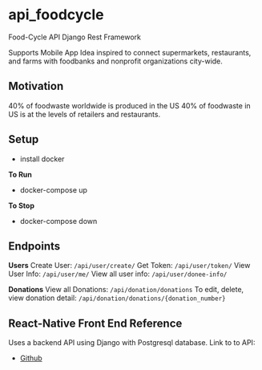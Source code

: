 # api_foodcycle
Food-Cycle API Django Rest Framework

Supports Mobile App Idea inspired to connect supermarkets, restaurants, and farms with foodbanks and nonprofit organizations city-wide.

## Motivation 
40% of foodwaste worldwide is produced in the US
40% of foodwaste in US is at the levels of retailers and restaurants. 

## Setup 
- install docker

**To Run**
- docker-compose up 

**To Stop**
- docker-compose down

## Endpoints 
**Users**
Create User:
```/api/user/create/```
Get Token:
```/api/user/token/```
View User Info:
```/api/user/me/```
View all user info:
```/api/user/donee-info/```

**Donations**
View all Donations:
```/api/donation/donations```
To edit, delete, view donation detail:
```/api/donation/donations/{donation_number}```

## React-Native Front End Reference 
Uses a backend API using Django with Postgresql database. 
Link to to API:
- [Github](https://github.com/hertweckhr1/FoodCycle_Expo)
